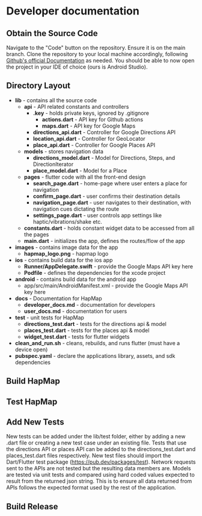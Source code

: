 # Developer documentation

## Obtain the Source Code
Navigate to the "Code" button on the repository. Ensure it is on the main branch. Clone the repository to your local machine accordingly, following [Github's official Documentation](https://docs.github.com/en/repositories/creating-and-managing-repositories/cloning-a-repository) as needed. You should be able to now open the project in your IDE of choice (ours is Android Studio).

## Directory Layout
* **lib** - contains all the source code
  * **api** - API related constants and controllers
    * **.key** - holds private keys, ignored by .gitignore 
      * **actions.dart** - API key for Github actions
      * **maps.dart** - API key for Google Maps
    * **directions_api.dart** - Controller for Google Directions API
    * **location_api.dart** - Controller for GeoLocator 
    * **place_api.dart** - Controller for Google Places API
  * **models** - stores navigation data
    * **directions_model.dart** - Model for Directions, Steps, and DirectionIterator
    * **place_model.dart** - Model for a Place
  * **pages** - flutter code with all the front-end design
    * **search_page.dart** - home-page where user enters a place for navigation
    * **confirm_page.dart** - user confirms their destination details
    * **navigation_page.dart** - user navigates to their destination, with navigation cues dictating the route
    * **settings_page.dart** - user controls app settings like haptic/vibrations/shake etc.
  * **constants.dart** - holds constant widget data to be accessed from all the pages
  * **main.dart** - initializes the app, defines the routes/flow of the app
* **images** - contains image data for the app
  * **hapmap_logo.png** - hapmap logo
* **ios** - contains build data for the ios app
  * **Runner/AppDelegate.swift** - provide the Google Maps API key here
  * **Podfile** - defines the dependencies for the xcode project
* **android** - contains build data for the android app
  * app/src/main/AndroidManifest.xml - provide the Google Maps API key here
* **docs** - Documentation for HapMap
  * **developer_docs.md** - documentation for developers
  * **user_docs.md** - documentation for users
* **test** - unit tests for HapMap
  * **directions_test.dart** - tests for the directions api & model
  * **places_test.dart** - tests for the places api & model
  * **widget_test.dart** - tests for flutter widgets
* **clean_and_run.sh** - cleans, rebuilds, and runs flutter (must have a device open)
* **pubspec.yaml** - declare the applications library, assets, and sdk dependencies
## Build HapMap

## Test HapMap

## Add New Tests
New tests can be added under the lib/test folder, either by adding a new .dart file or creating a new test case under an existing file. Tests that use the directions API or places API can be added to the directions_test.dart and places_test.dart files respectively. New test files should import the Dart/Flutter test package (https://pub.dev/packages/test). Network requests sent to the APIs are not tested but the resulting data members are. Models are tested via unit tests and compared using hard coded values expected to result from the returned json string. This is to ensure all data returned from APIs follows the expected format used by the rest of the application.

## Build Release
